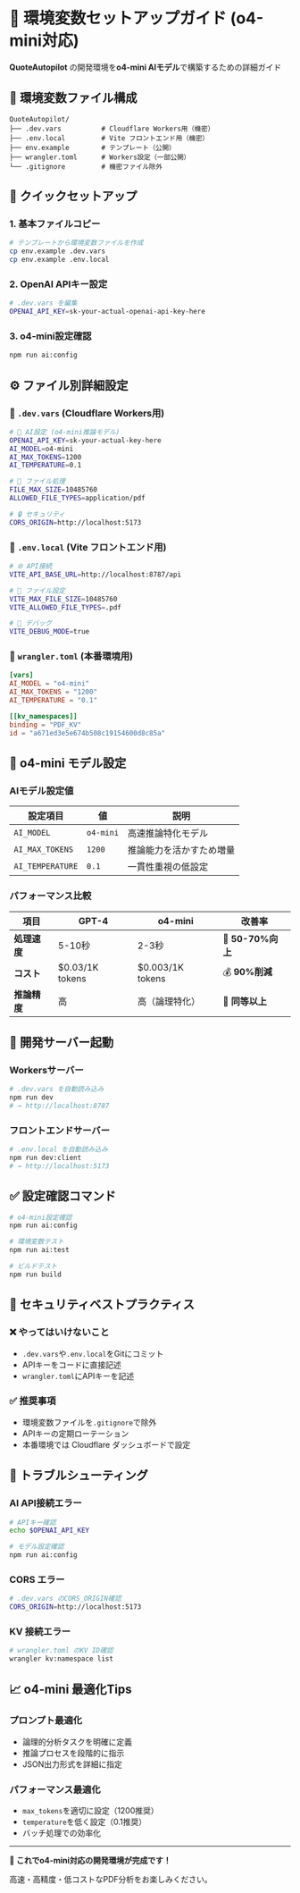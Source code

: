 # 🔧 環境変数セットアップガイド (o4-mini対応)

**QuoteAutopilot** の開発環境を**o4-mini AIモデル**で構築するための詳細ガイド

## 📁 環境変数ファイル構成

```
QuoteAutopilot/
├── .dev.vars          # Cloudflare Workers用（機密）
├── .env.local         # Vite フロントエンド用（機密）
├── env.example        # テンプレート（公開）
├── wrangler.toml      # Workers設定（一部公開）
└── .gitignore         # 機密ファイル除外
```

## 🚀 クイックセットアップ

### 1. 基本ファイルコピー
```bash
# テンプレートから環境変数ファイルを作成
cp env.example .dev.vars
cp env.example .env.local
```

### 2. OpenAI APIキー設定
```bash
# .dev.vars を編集
OPENAI_API_KEY=sk-your-actual-openai-api-key-here
```

### 3. o4-mini設定確認
```bash
npm run ai:config
```

## ⚙️ ファイル別詳細設定

### 📄 `.dev.vars` (Cloudflare Workers用)

```bash
# 🤖 AI設定 (o4-mini推論モデル)
OPENAI_API_KEY=sk-your-actual-key-here
AI_MODEL=o4-mini
AI_MAX_TOKENS=1200
AI_TEMPERATURE=0.1

# 📄 ファイル処理
FILE_MAX_SIZE=10485760
ALLOWED_FILE_TYPES=application/pdf

# 🔒 セキュリティ
CORS_ORIGIN=http://localhost:5173
```

### 📄 `.env.local` (Vite フロントエンド用)

```bash
# 🌐 API接続
VITE_API_BASE_URL=http://localhost:8787/api

# 📄 ファイル設定
VITE_MAX_FILE_SIZE=10485760
VITE_ALLOWED_FILE_TYPES=.pdf

# 🐛 デバッグ
VITE_DEBUG_MODE=true
```

### 📄 `wrangler.toml` (本番環境用)

```toml
[vars]
AI_MODEL = "o4-mini"
AI_MAX_TOKENS = "1200"
AI_TEMPERATURE = "0.1"

[[kv_namespaces]]
binding = "PDF_KV"
id = "a671ed3e5e674b508c19154600d8c85a"
```

## 🤖 o4-mini モデル設定

### AIモデル設定値
| 設定項目 | 値 | 説明 |
|---------|---|------|
| `AI_MODEL` | `o4-mini` | 高速推論特化モデル |
| `AI_MAX_TOKENS` | `1200` | 推論能力を活かすため増量 |
| `AI_TEMPERATURE` | `0.1` | 一貫性重視の低設定 |

### パフォーマンス比較
| 項目 | GPT-4 | o4-mini | 改善率 |
|------|-------|---------|--------|
| **処理速度** | 5-10秒 | 2-3秒 | 🚀 **50-70%向上** |
| **コスト** | $0.03/1K tokens | $0.003/1K tokens | 💰 **90%削減** |
| **推論精度** | 高 | 高（論理特化） | 🧠 **同等以上** |

## 🚀 開発サーバー起動

### Workersサーバー
```bash
# .dev.vars を自動読み込み
npm run dev
# → http://localhost:8787
```

### フロントエンドサーバー
```bash
# .env.local を自動読み込み
npm run dev:client
# → http://localhost:5173
```

## ✅ 設定確認コマンド

```bash
# o4-mini設定確認
npm run ai:config

# 環境変数テスト
npm run ai:test

# ビルドテスト
npm run build
```

## 🔐 セキュリティベストプラクティス

### ❌ やってはいけないこと
- `.dev.vars`や`.env.local`をGitにコミット
- APIキーをコードに直接記述
- `wrangler.toml`にAPIキーを記述

### ✅ 推奨事項
- 環境変数ファイルを`.gitignore`で除外
- APIキーの定期ローテーション
- 本番環境では Cloudflare ダッシュボードで設定

## 🐛 トラブルシューティング

### AI API接続エラー
```bash
# APIキー確認
echo $OPENAI_API_KEY

# モデル設定確認
npm run ai:config
```

### CORS エラー
```bash
# .dev.vars のCORS_ORIGIN確認
CORS_ORIGIN=http://localhost:5173
```

### KV 接続エラー
```bash
# wrangler.toml のKV ID確認
wrangler kv:namespace list
```

## 📈 o4-mini 最適化Tips

### プロンプト最適化
- 論理的分析タスクを明確に定義
- 推論プロセスを段階的に指示
- JSON出力形式を詳細に指定

### パフォーマンス最適化
- `max_tokens`を適切に設定（1200推奨）
- `temperature`を低く設定（0.1推奨）
- バッチ処理での効率化

---

**🚀 これでo4-mini対応の開発環境が完成です！**

高速・高精度・低コストなPDF分析をお楽しみください。
